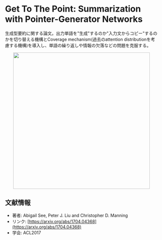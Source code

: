 # Get To The Point: Summarization with Pointer-Generator Networks

生成型要約に関する論文。出力単語を"生成"するのか"入力文からコピー"するのかを切り替える機構とCoverage mechanism(過去のattention distributionを考慮する機構)を導入し、単語の繰り返しや情報の欠落などの問題を克服する。 

<p align="center">
<img src=https://user-images.githubusercontent.com/53220859/63508001-024b0700-c514-11e9-9b08-2e2ff0c488af.png width=450pt>
</p>

## 文献情報
- 著者: Abigail See, Peter J. Liu and Christopher D. Manning
- リンク: [https://arxiv.org/abs/1704.04368](https://arxiv.org/abs/1704.04368)
- 学会: ACL2017
